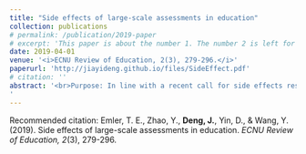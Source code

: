 ```yaml
---
title: "Side effects of large-scale assessments in education"
collection: publications
# permalink: /publication/2019-paper
# excerpt: 'This paper is about the number 1. The number 2 is left for future work.'
date: 2019-04-01
venue: '<i>ECNU Review of Education, 2(3), 279-296.</i>'
paperurl: 'http://jiayideng.github.io/files/SideEffect.pdf'
# citation: ''
abstract: '<br>Purpose: In line with a recent call for side effects research in education, this article aims to synthesize the major concerns that have been raised in the literature concerning large-scale assessments (LSAs) in education. <br>Design/Approach/Methods: The researchers endeavored to complete a deep review of the literature on LSAs to synthesize the reported side effects. The review was synthesized thematically to understand and report the consequences of the ongoing push for the use of LSA in education. <br>Findings: Thematic analysis indicated overarching side effects of LSA in education. We discuss why negative side effects exist and present evidence of the most commonly observed side effects of LSA in education, including distorting education, exacerbating inequity and injustice, demoralization of professionals, ethical corruption, and stifling of innovation in education. <br>Originality/Value: While concerns about the use and misuse of LSA in education are not new and have been discussed widely in the literature, rarely have they been discussed as inherent qualities and consequences of LSAs that can do harm to education.
'
---
```



Recommended citation: Emler, T. E., Zhao, Y., **Deng, J.**, Yin, D., & Wang, Y. (2019). Side effects of large-scale assessments in education. <i>ECNU Review of Education, 2</i>(3), 279-296.


